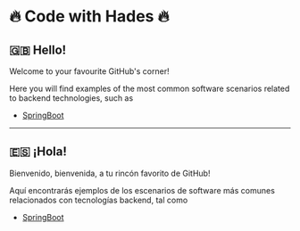 # :fire: Code with Hades :fire:

## :uk: Hello!

Welcome to your favourite GitHub's corner!

Here you will find examples of the most common software scenarios related to backend technologies, such as

* [SpringBoot](https://github.com/codewithhades/spring-boot)

---

## :es: ¡Hola!

Bienvenido, bienvenida, a tu rincón favorito de GitHub!

Aquí encontrarás ejemplos de los escenarios de software más comunes relacionados con tecnologías backend, tal como

* [SpringBoot](https://github.com/codewithhades/spring-boot)